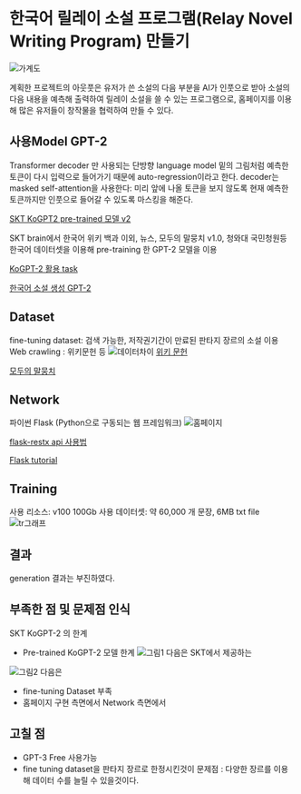 # 한국어 릴레이 소설 프로그램(Relay Novel Writing Program) 만들기
![가계도](https://user-images.githubusercontent.com/18351404/126857974-230380fa-9531-4109-8c05-8f3764199ec0.png)

계획한 프로젝트의 아웃풋은 유저가 쓴 소설의 다음 부분을 AI가 인풋으로 받아 소설의 다음 내용을 예측해 출력하여 릴레이 소설을 쓸 수 있는 프로그램으로,
홈페이지를 이용해 많은 유저들이 창작물을 협력하여 만들 수 있다.


## 사용Model GPT-2
Transformer decoder 만 사용되는 단방향 language model 
밑의 그림처럼 예측한 토큰이 다시 입력으로 들어가기 때문에 auto-regression이라고 한다.
decoder는 masked self-attention을 사용한다: 미리 앞에 나올 토큰을 보지 않도록 현재 예측한 토큰까지만 인풋으로 들어갈 수 있도록 마스킹을 해준다.

[SKT KoGPT2 pre-trained 모델 v2](https://github.com/SKT-AI/KoGPT2)

SKT brain에서 한국어 위키 백과 이외, 뉴스, 모두의 말뭉치 v1.0, 청와대 국민청원등 
한국어 데이터셋을 이용해 pre-training 한 GPT-2 모델을 이용

[KoGPT-2 활용 task](https://github.com/MrBananaHuman/KorGPT2Tutorial)


[한국어 소설 생성 GPT-2](https://github.com/shbictai/narrativeKoGPT2)


## Dataset
fine-tuning dataset: 검색 가능한, 저작권기간이 만료된 판타지 장르의 소설 이용
Web crawling : 위키문헌 등
![데이터차이](https://user-images.githubusercontent.com/18351404/126858161-e6523ffc-fcc8-41cb-b65f-32f89a050c2a.png)
[위키 문헌](https://ko.wikisource.org/wiki/%EC%9C%84%ED%82%A4%EB%AC%B8%ED%97%8C:%EB%8C%80%EB%AC%B8)


[모두의 말뭉치](https://corpus.korean.go.kr/)



## Network
파이썬 Flask (Python으로 구동되는 웹 프레임워크)
![홈페이지](https://user-images.githubusercontent.com/18351404/126859963-8044bd34-4eb9-4b04-a144-5283f50ca0c7.png)

[flask-restx api 사용법](https://justkode.kr/python/flask-restapi-1)


[Flask tutorial](https://flask.palletsprojects.com/en/1.1.x/quickstart/)



## Training 
사용 리소스: v100 100Gb
사용 데이터셋: 약 60,000 개 문장, 6MB txt file
![tr그래프](https://user-images.githubusercontent.com/18351404/126858352-de80d366-a634-41c7-a28e-0a627167125f.png)


## 결과

generation 결과는 부진하였다.

## 부족한 점 및 문제점 인식
SKT KoGPT-2 의 한계
* Pre-trained KoGPT-2 모델 한계
![그림1](https://user-images.githubusercontent.com/18351404/126859763-be3e7ea2-56b8-40b3-86dd-e3d35e565568.png)
다음은 SKT에서 제공하는 

![그림2](https://user-images.githubusercontent.com/18351404/126859767-73f62da4-4428-4bab-919d-f0b77b5807e6.png)
다음은 

* fine-tuning Dataset 부족
* 홈페이지 구현 측면에서 Network 측면에서 

## 고칠 점
*  GPT-3 Free 사용가능
*  fine tuning dataset을 판타지 장르로 한정시킨것이 문제점 : 다양한 장르를 이용해 데이터 수를 늘릴 수 있을것이다.



